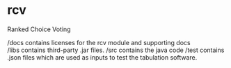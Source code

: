 # rcv
Ranked Choice Voting 

/docs contains licenses for the rcv module and supporting docs  
/libs contains third-party .jar files.
/src contains the java code
/test contains .json files which are used as inputs to test the tabulation software. 